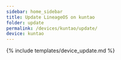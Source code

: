 ```yaml
---
sidebar: home_sidebar
title: Update LineageOS on kuntao
folder: update
permalink: /devices/kuntao/update/
device: kuntao
---
```

{% include templates/device_update.md %}
